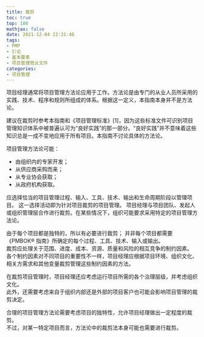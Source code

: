 ```yaml
---
title: 裁剪
toc: true
top: 100
mathjax: false
date: 2021-12-04 22:31:46
tags:
- PMP
- 引论
- 基本要素
- 项目管理商业文件
categories:
- 项目管理
---
```

项目经理通常将项目管理方法论应用于工作。方法论是由专门的从业人员所采用的实践、技术、程序和规则所组成的体系。根据这一定义，本指南本身并不是方法论。

建议在裁剪时参考本指南和《项目管理标准》[1]，因为这些标准文件可识别项目管理知识体系中被普遍认可为“良好实践”的那一部分。“良好实践”并不意味着这些知识总是一成不变地应用于所有项目。本指南不讨论具体的方法论。

项目管理方法论可能：

- 由组织内的专家开发；
- 从供应商采购而来；
- 从专业协会获取；
- 从政府机构获取。  

应选择恰当的项目管理过程、输入、工具、技术、输出和生命周期阶段以管理项目。 
这一选择活动即为针对项目裁剪的项目管理。 
项目经理与项目团队、发起人或组织管理层合作进行裁剪。在某些情况下，组织可能要求采用特定的项目管理方法论。

由于每个项目都是独特的，所以有必要进行裁剪；  并非每个项目都需要《PMBOK® 指南》所确定的每个过程、工具、技术、输入或输出。  
裁剪应处理关于范围、进度、成本、资源、质量和风险的相互竞争的制约因素。  
各个制约因素对不同项目的重要性不一样，项目经理应根据项目环境、组织文化、相关方需求和其他变量裁剪管理这些制约因素的方法。

在裁剪项目管理时，项目经理还应考虑运行项目所需的各个治理层级，并考虑组织文化。  
此外，还需要考虑来自于组织内部还是外部的项目客户也可能会影响项目管理的裁剪决定。

合理的项目管理方法论需要考虑项目的独特性，允许项目经理做出一定程度的裁剪。  
不过，对某一特定项目而言，方法论中的裁剪法本身可能也需要进行裁剪。
